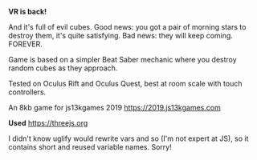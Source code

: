 <b>VR is back!</b>

And it's full of evil cubes.
Good news: you got a pair of morning stars to destroy them, it's quite satisfying.
Bad news: they will keep coming. FOREVER.

Game is based on a simpler Beat Saber mechanic where you destroy random cubes as they approach.

Tested on Oculus Rift and Oculus Quest, best at room scale with touch controllers.

An 8kb game for js13kgames 2019 https://2019.js13kgames.com

<b>Used</b> https://threejs.org

I didn't know uglify would rewrite vars and so (I'm not expert at JS), so it contains short and reused variable names. Sorry!



